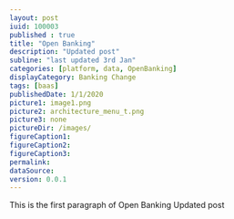 ```yaml
---
layout: post
iuid: 100003
published : true
title: "Open Banking"
description: "Updated post"
subline: "last updated 3rd Jan"
categories: [platform, data, OpenBanking]
displayCategory: Banking Change
tags: [baas]
publishedDate: 1/1/2020
picture1: image1.png
picture2: architecture_menu_t.png
picture3: none
pictureDir: /images/
figureCaption1: 
figureCaption2: 
figureCaption3:
permalink: 
dataSource:
version: 0.0.1
---
```


This is the first paragraph of Open Banking Updated post

<!--more-->